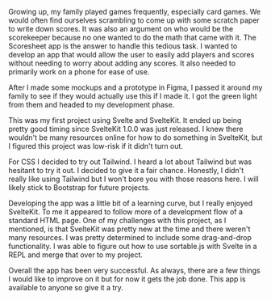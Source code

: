 <script lang="ts">
  import SEO from "$components/SEO.svelte"
</script>

<SEO title="Scoresheet App" />

Growing up, my family played games frequently, especially card games. We would often find ourselves scrambling to come up with some scratch paper to write down scores. It was also an argument on who would be the scorekeeper because no one wanted to do the math that came with it. The Scoresheet app is the answer to handle this tedious task. I wanted to develop an app that would allow the user to easily add players and scores without needing to worry about adding any scores. It also needed to primarily work on a phone for ease of use.

After I made some mockups and a prototype in Figma, I passed it around my family to see if they would actually use this if I made it. I got the green light from them and headed to my development phase.

<!-- Figma mockup of app -->

This was my first project using Svelte and SvelteKit. It ended up being pretty good timing since SvelteKit 1.0.0 was just released. I knew there wouldn't be many resources online for how to do something in SvelteKit, but I figured this project was low-risk if it didn't turn out.

For CSS I decided to try out Tailwind. I heard a lot about Tailwind but was hesitant to try it out. I decided to give it a fair chance. Honestly, I didn't really like using Tailwind but I won't bore you with those reasons here. I will likely stick to Bootstrap for future projects.

Developing the app was a little bit of a learning curve, but I really enjoyed SvelteKit. To me it appeared to follow more of a development flow of a standard HTML page. One of my challenges with this project, as I mentioned, is that SvelteKit was pretty new at the time and there weren't many resources. I was pretty determined to include some drag-and-drop functionality. I was able to figure out how to use sortable.js with Svelte in a REPL and merge that over to my project.

Overall the app has been very successful. As always, there are a few things I would like to improve on it but for now it gets the job done. This app is available to anyone so give it a try.

<!-- Screenshot of the total scores after round 3 -->